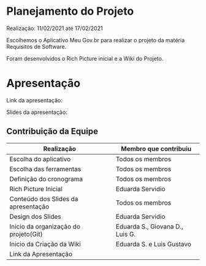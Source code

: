 # Planejamento do Projeto
Realização: 11/02/2021 até 17/02/2021

Escolhemos o Aplicativo Meu Gov.br para realizar o projeto da matéria Requisitos de Software.

Foram desenvolvidos o Rich Picture inicial e a Wiki do Projeto.

# Apresentação
Link da apresentação:

Slides da apresentação:

## Contribuição da Equipe

| Realização                            | Membro que contribuiu           |
| ------------------------------------- | ------------------------------- | 
| Escolha do aplicativo                 | Todos os membros                | 
| Escolha das ferramentas               | Todos os membros                |
| Definição do cronograma               | Todos os membros                |
| Rich Picture Inicial                  | Eduarda Servidio                |
| Conteúdo dos Slides da apresentação   | Todos os membros                |
| Design dos Slides                     | Eduarda Servidio                |
| Inicio da organização do projeto(Git) | Eduarda S., Giovana D., Luis G. |
| Inicio da Criação da Wiki             | Eduarda S. e Luis Gustavo       |
| Link da Apresentação                  |                                 |

